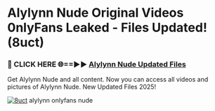 # Alylynn Nude Original Videos 0nlyFans Leaked - Files Updated! (8uct)

<h3>🔴 CLICK HERE 🌐==►► <a href="https://tinyurl.com/yc6ubb5a" rel="nofollow">Alylynn Nude Updated Files</a></h3>

Get Alylynn Nude and all content. Now you can access all videos and pictures of Alylynn Nude. New Updated Files 2025!

[![8uct](https://i.imgur.com/7eu0CRL.gif)](https://tinyurl.com/yc6ubb5a)
alylynn onlyfans nude